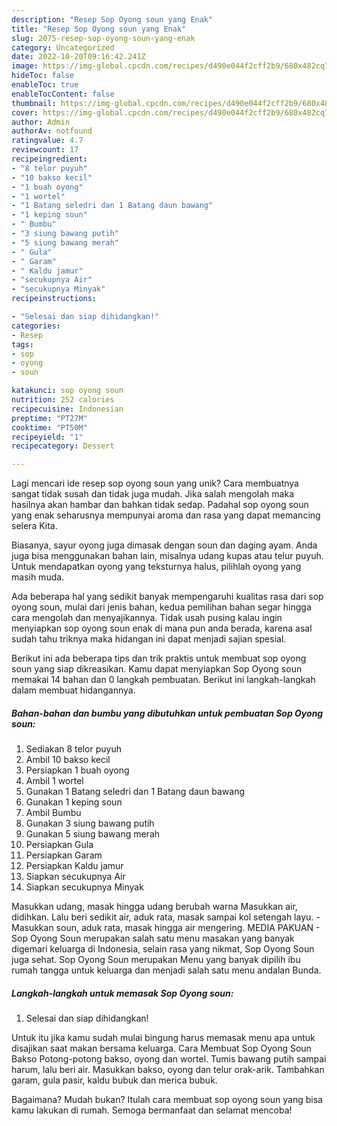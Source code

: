 ```yaml
---
description: "Resep Sop Oyong soun yang Enak"
title: "Resep Sop Oyong soun yang Enak"
slug: 2075-resep-sop-oyong-soun-yang-enak
category: Uncategorized
date: 2022-10-20T09:16:42.241Z
image: https://img-global.cpcdn.com/recipes/d490e044f2cff2b9/680x482cq70/sop-oyong-soun-foto-resep-utama.jpg
hideToc: false
enableToc: true
enableTocContent: false
thumbnail: https://img-global.cpcdn.com/recipes/d490e044f2cff2b9/680x482cq70/sop-oyong-soun-foto-resep-utama.jpg
cover: https://img-global.cpcdn.com/recipes/d490e044f2cff2b9/680x482cq70/sop-oyong-soun-foto-resep-utama.jpg
author: Admin
authorAv: notfound
ratingvalue: 4.7
reviewcount: 17
recipeingredient:
- "8 telor puyuh"
- "10 bakso kecil"
- "1 buah oyong"
- "1 wortel"
- "1 Batang seledri dan 1 Batang daun bawang"
- "1 keping soun"
- " Bumbu"
- "3 siung bawang putih"
- "5 siung bawang merah"
- " Gula"
- " Garam"
- " Kaldu jamur"
- "secukupnya Air"
- "secukupnya Minyak"
recipeinstructions:

- "Selesai dan siap dihidangkan!"
categories:
- Resep
tags:
- sop
- oyong
- soun

katakunci: sop oyong soun 
nutrition: 252 calories
recipecuisine: Indonesian
preptime: "PT27M"
cooktime: "PT50M"
recipeyield: "1"
recipecategory: Dessert

---
```





Lagi mencari ide resep sop oyong soun yang unik? Cara membuatnya sangat tidak susah dan tidak juga mudah. Jika salah mengolah maka hasilnya akan hambar dan bahkan tidak sedap. Padahal sop oyong soun yang enak seharusnya mempunyai aroma dan rasa yang dapat memancing selera Kita.





Biasanya, sayur oyong juga dimasak dengan soun dan daging ayam. Anda juga bisa menggunakan bahan lain, misalnya udang kupas atau telur puyuh. Untuk mendapatkan oyong yang teksturnya halus, pilihlah oyong yang masih muda.

Ada beberapa hal yang sedikit banyak mempengaruhi kualitas rasa dari sop oyong soun, mulai dari jenis bahan, kedua pemilihan bahan segar hingga cara mengolah dan menyajikannya. Tidak usah pusing kalau ingin menyiapkan sop oyong soun enak di mana pun anda berada, karena asal sudah tahu triknya maka hidangan ini dapat menjadi sajian spesial.






Berikut ini ada beberapa tips dan trik praktis untuk membuat sop oyong soun yang siap dikreasikan. Kamu dapat menyiapkan Sop Oyong soun memakai 14 bahan dan 0 langkah pembuatan. Berikut ini langkah-langkah dalam membuat hidangannya.

<!--inarticleads1-->

##### Bahan-bahan dan bumbu yang dibutuhkan untuk pembuatan Sop Oyong soun:

1. Sediakan 8 telor puyuh
1. Ambil 10 bakso kecil
1. Persiapkan 1 buah oyong
1. Ambil 1 wortel
1. Gunakan 1 Batang seledri dan 1 Batang daun bawang
1. Gunakan 1 keping soun
1. Ambil  Bumbu
1. Gunakan 3 siung bawang putih
1. Gunakan 5 siung bawang merah
1. Persiapkan  Gula
1. Persiapkan  Garam
1. Persiapkan  Kaldu jamur
1. Siapkan secukupnya Air
1. Siapkan secukupnya Minyak


Masukkan udang, masak hingga udang berubah warna Masukkan air, didihkan. Lalu beri sedikit air, aduk rata, masak sampai kol setengah layu. - Masukkan soun, aduk rata, masak hingga air mengering. MEDIA PAKUAN - Sop Oyong Soun merupakan salah satu menu masakan yang banyak digemari keluarga di Indonesia, selain rasa yang nikmat, Sop Oyong Soun juga sehat. Sop Oyong Soun merupakan Menu yang banyak dipilih ibu rumah tangga untuk keluarga dan menjadi salah satu menu andalan Bunda. 

<!--inarticleads2-->

##### Langkah-langkah untuk memasak Sop Oyong soun:


1. Selesai dan siap dihidangkan!

Untuk itu jika kamu sudah mulai bingung harus memasak menu apa untuk disajikan saat makan bersama keluarga. Cara Membuat Sop Oyong Soun Bakso Potong-potong bakso, oyong dan wortel. Tumis bawang putih sampai harum, lalu beri air. Masukkan bakso, oyong dan telur orak-arik. Tambahkan garam, gula pasir, kaldu bubuk dan merica bubuk. 

Bagaimana? Mudah bukan? Itulah cara membuat sop oyong soun yang bisa kamu lakukan di rumah. Semoga bermanfaat dan selamat mencoba!

